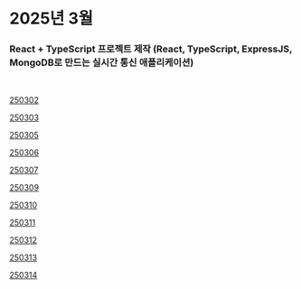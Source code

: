 # 2025년 3월

### React + TypeScript 프로젝트 제작 (React, TypeScript, ExpressJS, MongoDB로 만드는 실시간 통신 애플리케이션)

<br />

[250302](/DateLink/2025-03/250302.md)

[250303](/DateLink/2025-03/250303.md)

[250305](/DateLink/2025-03/250305.md)

[250306](/DateLink/2025-03/250306.md)

[250307](/DateLink/2025-03/250307.md)

[250309](/DateLink/2025-03/250309.md)

[250310](/DateLink/2025-03/250310.md)

[250311](/DateLink/2025-03/250311.md)

[250312](/DateLink/2025-03/250312.md)

[250313](/DateLink/2025-03/250313.md)

[250314](/DateLink/2025-03/250314.md)

<!-- [250316](/DateLink/2025-03/250316.md)

[250317](/DateLink/2025-03/250317.md)

[250318](/DateLink/2025-03/250318.md)

[250319](/DateLink/2025-03/250319.md)

[250320](/DateLink/2025-03/250320.md)

[250321](/DateLink/2025-03/250321.md)

[250323](/DateLink/2025-03/250323.md)

[250324](/DateLink/2025-03/250324.md)

[250325](/DateLink/2025-03/250325.md)

[250326](/DateLink/2025-03/250326.md)

[250327](/DateLink/2025-03/250327.md)

[250328](/DateLink/2025-03/250328.md) -->
